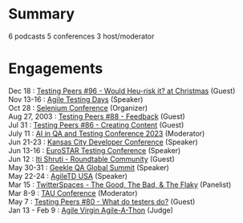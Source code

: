 # Summary
6 podcasts
5 conferences
3 host/moderator


# Engagements

Dec 18 : [Testing Peers #96 - Would Heu-risk it? at Christmas](https://testingpeers.com/?p=8123) (Guest)  
Nov 13-16 : [Agile Testing Days](https://agiletestingdays.com/) (Speaker)  
Oct 28 : [Selenium Conference](https://www.selenium.dev/sosc/) (Organizer)  
Aug 27, 2003 : [Testing Peers #88 - Feedback](https://testingpeers.com/?p=7311) (Guest)  
Jul 31 : [Testing Peers #86  - Creating Content](https://testingpeers.com/?p=7147) (Guest)   
July 11 : [AI in QA and Testing Conference 2023](https://geekle.us/) (Moderator)  
Jun 21-23 : [Kansas City Developer Conference](kcdc.info) (Speaker)  
Jun 13-16 : [EuroSTAR Testing Conference](https://conference.eurostarsoftwaretesting.com/event/2023/dungeons-dragons-becoming-the-hero-of-the-sprint/) (Speaker)  
Jun 12 : [Iti Shruti - Roundtable Community](https://youtu.be/BUAdrB56b1I) (Guest)  
May 30-31 : [Geekle QA Global Summit](https://www.youtube.com/live/hejx4eQW_JY?si=ZyIa7xvZ2WDZ9YMs&t=21500) (Speaker)   
May 22-24 : [AgileTD USA](https://agiletestingdays.us/2023/session/dungeons-and-dragons-the-battle-for-api/) (Speaker)  
Mar 15 : [TwitterSpaces - The Good, The Bad, & The Flaky](https://twitter.com/i/spaces/1yNxaNPPEpDKj?) (Panelist)  
Mar 8-9 : [TAU Conference](http://tauconference.com/a0k) (Moderator)  
May 7 : [Testing Peers #80 - What do testers do?](https://testingpeers.com/?p=6442) (Guest)  
Jan 13 - Feb 9 : [Agile Virgin Agile-A-Thon](https://agileathon.agilevirgin.in/agileathon) (Judge)